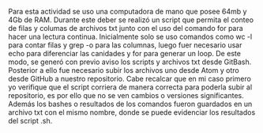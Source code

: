 Para esta actividad se uso una computadora de mano que posee 64mb y 4Gb de RAM. Durante este deber se realizó un script que permita el conteo de filas y columas de archivos txt junto con el uso del comando for para hacer una lectura continua. Inicialmente solo se uso comandos como wc -l para contar filas y grep -o para las columnas, luego fuer necesario usar echo para diferenciar las canidades y for para generar un loop. De este modo, se generó con previo aviso los scripts y archivos txt desde GitBash. Posterior a ello fue necesario subir los archivos uno desde Atom y otro desde GitHub a nuestro repositorio. Cabe recalcar que en mi caso primero yo verifique que el script corriera de manera correcta para poderla subir al repositorio, es por ello que no se ven cambios o versiones significantes. Además los bashes o resultados de los comandos fueron guardados en un archivo txt con el mismo nombre, donde se puede evidenciar los resultados del script .sh.
